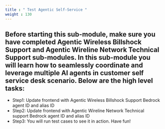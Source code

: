 ```yaml
---
title : " Test Agentic Self-Service "
weight : 130
---
```


## Before starting this sub-module, make sure you have completed Agentic Wireless Billshock Support and Agentic Wireline Network Technical Support sub-modules. In this sub-module you will learn how to seamlessly coordinate and leverage multiple AI agents in customer self service desk scenario. Below are the high level tasks: 
- Step1: Update frontend with Agentic Wireless Billshock Support Bedrock agent ID and alias ID
- Step2: Update frontend with Agentic Wireline Network Technical support Bedrock agent ID and alias ID
- Step3: You will run test cases to see it in action. Have fun! 
